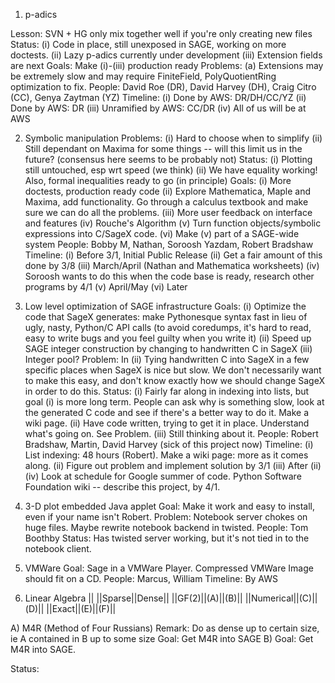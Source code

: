 1. p-adics

Lesson: SVN + HG only mix together well if you're only creating new files
Status: (i) Code in place, still unexposed in SAGE, working on more doctests.
        (ii) Lazy p-adics currently under development
        (iii) Extension fields are next
Goals: Make (i)-(iii) production ready
Problems: (a) Extensions may be extremely slow and may require FiniteField, PolyQuotientRing optimization to fix.
People: David Roe (DR), David Harvey (DH), Craig Citro (CC), Genya Zaytman (YZ)
Timeline: (i) Done by AWS: DR/DH/CC/YZ
          (ii) Done by AWS: DR
          (iii) Unramified by AWS: CC/DR
          (iv) All of us will be at AWS

2. Symbolic manipulation
Problems: (i) Hard to choose when to simplify
          (ii) Still dependant on Maxima for some things -- will this limit us in the future? (consensus here seems to be probably not)
Status: (i) Plotting still untouched, esp wrt speed (we think)
        (ii) We have equality working! Also, formal inequalities ready to go (in principle)
Goals: (i) More doctests, production ready code
       (ii) Explore Mathematica, Maple and Maxima, add functionality.  Go through a calculus textbook and make sure we can do all the problems.
       (iii) More user feedback on interface and features
       (iv) Rouche's Algorithm
       (v) Turn function objects/symbolic expressions into C/SageX code.
       (vi) Make (v) part of a SAGE-wide system
People: Bobby M, Nathan, Soroosh Yazdam, Robert Bradshaw
Timeline: (i) Before 3/1, Initial Public Release
          (ii) Get a fair amount of this done by 3/8
          (iii) March/April (Nathan and Mathematica worksheets)
          (iv) Soroosh wants to do this when the code base is ready, research other programs by 4/1
          (v) April/May
          (vi) Later

3. Low level optimization of SAGE infrastructure
Goals: (i) Optimize the code that SageX generates: make Pythonesque syntax fast in lieu of ugly, nasty, Python/C API calls (to avoid coredumps, it's hard to read, easy to write bugs and you feel guilty when you write it)
       (ii) Speed up SAGE integer construction by changing to handwritten C in SageX
       (iii) Integer pool?
Problem: In (ii) Tying handwritten C into SageX in a few specific places when SageX is nice but slow.  We don't necessarily want to make this easy, and don't know exactly how we should change SageX in order to do this.
Status: (i) Fairly far along in indexing into lists, but goal (i) is more long term.  People can ask why is something slow, look at the generated C code and see if there's a better way to do it.  Make a wiki page.
        (ii) Have code written, trying to get it in place.  Understand what's going on.  See Problem.
        (iii) Still thinking about it.
People: Robert Bradshaw, Martin, David Harvey (sick of this project now)
Timeline: (i) List indexing: 48 hours (Robert).  Make a wiki page: more as it comes along.
          (ii) Figure out problem and implement solution by 3/1
          (iii) After (ii)
          (iv) Look at schedule for Google summer of code.  Python Software Foundation wiki -- describe this project, by 4/1.  

4. 3-D plot embedded Java applet
Goal: Make it work and easy to install, even if your name isn't Robert.
Problem: Notebook server chokes on huge files.  Maybe rewrite notebook backend in twisted.
People: Tom Boothby
Status: Has twisted server working, but it's not tied in to the notebook client.

5. VMWare
Goal: Sage in a VMWare Player.  Compressed VMWare Image should fit on a CD.
People: Marcus, William
Timeline: By AWS

6. Linear Algebra
|| ||Sparse||Dense||
||GF(2)||(A)||(B)||
||Numerical||(C)||(D)||
||Exact||(E)||(F)||

A) M4R (Method of Four Russians)
Remark: Do as dense up to certain size, ie A contained in B up to some size
Goal: Get M4R into SAGE
B) Goal: Get M4R into SAGE. 



Status:
